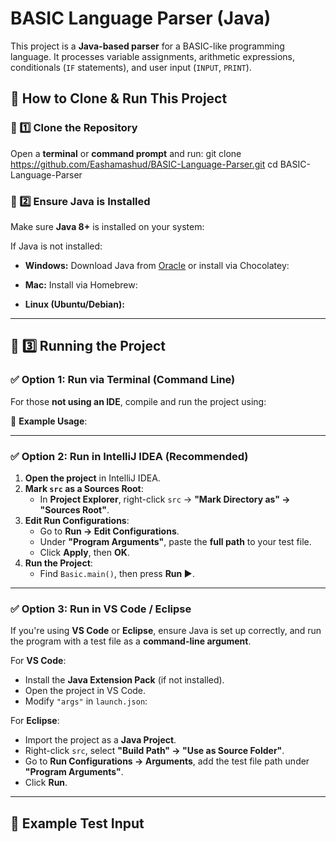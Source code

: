 
 
# BASIC Language Parser (Java)

This project is a **Java-based parser** for a BASIC-like programming language. It processes variable assignments, arithmetic expressions, conditionals (`IF` statements), and user input (`INPUT`, `PRINT`).

## 📌 How to Clone & Run This Project

### 🚀 1️⃣ Clone the Repository
Open a **terminal** or **command prompt** and run:
git clone https://github.com/Eashamashud/BASIC-Language-Parser.git
cd BASIC-Language-Parser

### 📌 2️⃣ Ensure Java is Installed
Make sure **Java 8+** is installed on your system:

If Java is not installed:
- **Windows:** Download Java from [Oracle](https://www.oracle.com/java/technologies/javase-jdk17-downloads.html) or install via Chocolatey:

- **Mac:** Install via Homebrew:

- **Linux (Ubuntu/Debian):**


---

## 📌 3️⃣ Running the Project

### ✅ **Option 1: Run via Terminal (Command Line)**
For those **not using an IDE**, compile and run the project using:

📌 **Example Usage**:


---

### ✅ **Option 2: Run in IntelliJ IDEA (Recommended)**
1. **Open the project** in IntelliJ IDEA.
2. **Mark `src` as a Sources Root**:
   - In **Project Explorer**, right-click `src` → **"Mark Directory as" → "Sources Root"**.
3. **Edit Run Configurations**:
   - Go to **Run → Edit Configurations**.
   - Under **"Program Arguments"**, paste the **full path** to your test file.
   - Click **Apply**, then **OK**.
4. **Run the Project**:
   - Find `Basic.main()`, then press **Run ▶️**.

---

### ✅ **Option 3: Run in VS Code / Eclipse**
If you're using **VS Code** or **Eclipse**, ensure Java is set up correctly, and run the program with a test file as a **command-line argument**.

For **VS Code**:
- Install the **Java Extension Pack** (if not installed).
- Open the project in VS Code.
- Modify `"args"` in `launch.json`:


For **Eclipse**:
- Import the project as a **Java Project**.
- Right-click `src`, select **"Build Path" → "Use as Source Folder"**.
- Go to **Run Configurations → Arguments**, add the test file path under **"Program Arguments"**.
- Click **Run**.

---

## 📜 Example Test Input

